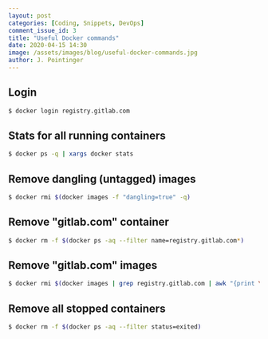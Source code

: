 ```yaml
---
layout: post
categories: [Coding, Snippets, DevOps]
comment_issue_id: 3
title: "Useful Docker commands"
date: 2020-04-15 14:30
image: /assets/images/blog/useful-docker-commands.jpg
author: J. Pointinger
---
```


## Login

```bash
$ docker login registry.gitlab.com
```

## Stats for all running containers

```bash
$ docker ps -q | xargs docker stats
```

## Remove dangling (untagged) images

```bash
$ docker rmi $(docker images -f "dangling=true" -q)
```

## Remove "gitlab.com" container

```bash
$ docker rm -f $(docker ps -aq --filter name=registry.gitlab.com*)
```

## Remove "gitlab.com" images

```bash
$ docker rmi $(docker images | grep registry.gitlab.com | awk "{print \$3}")
```

## Remove all stopped containers

```bash
$ docker rm -f $(docker ps -aq --filter status=exited)
```